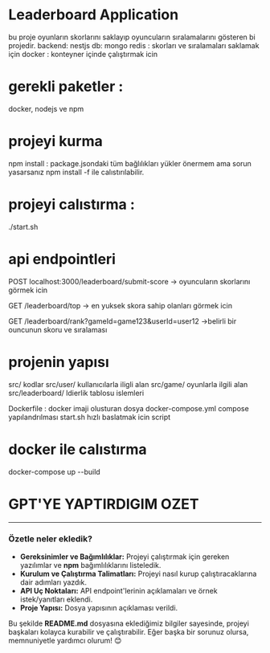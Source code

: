 # Leaderboard Application

bu proje oyunların skorlarını saklayıp oyuncuların sıralamalarını gösteren bi projedir.
backend: nestjs
db: mongo
redis : skorları ve sıralamaları saklamak için
docker : konteyner içinde çalıştırmak icin

# gerekli paketler :

docker, nodejs ve npm

# projeyi kurma

npm install : package.jsondaki tüm bağlılıkları yükler
önermem ama sorun yasarsanız npm install -f ile calıstırılabilir.

# projeyi calıstırma :

./start.sh

# api endpointleri

POST localhost:3000/leaderboard/submit-score -> oyuncuların skorlarını görmek icin

GET /leaderboard/top -> en yuksek skora sahip olanları görmek icin

GET /leaderboard/rank?gameId=game123&userId=user12 ->belirli bir ouncunun skoru ve sıralaması

# projenin yapısı

src/ kodlar
src/user/ kullanıcılarla iligli alan
src/game/ oyunlarla ilgili alan
src/leaderboard/ ldierlik tablosu islemleri

Dockerfile : docker imaji olusturan dosya
docker-compose.yml compose yapılandrılması
start.sh hızlı baslatmak icin script

# docker ile calıstırma

docker-compose up --build

# GPT'YE YAPTIRDIGIM OZET

---

### **Özetle neler ekledik?**

- **Gereksinimler ve Bağımlılıklar:** Projeyi çalıştırmak için gereken yazılımlar ve **npm** bağımlılıklarını listeledik.
- **Kurulum ve Çalıştırma Talimatları:** Projeyi nasıl kurup çalıştıracaklarına dair adımları yazdık.
- **API Uç Noktaları:** API endpoint'lerinin açıklamaları ve örnek istek/yanıtları eklendi.
- **Proje Yapısı:** Dosya yapısının açıklaması verildi.

Bu şekilde **README.md** dosyasına eklediğimiz bilgiler sayesinde, projeyi başkaları kolayca kurabilir ve çalıştırabilir. Eğer başka bir sorunuz olursa, memnuniyetle yardımcı olurum! 😊
